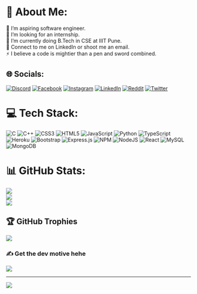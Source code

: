 # 💫 About Me:
🔭 I’m aspiring software engineer.<br>🤝 I’m looking for an internship.<br>🌱 I’m currently doing B.Tech in CSE at IIIT Pune.<br>💬 Connect to me on LinkedIn or shoot me an email.<br>⚡ I believe a code is mightier than a pen and sword combined.


## 🌐 Socials:
[![Discord](https://img.shields.io/badge/Discord-%237289DA.svg?logo=discord&logoColor=white)](htttps://discord.gg/priyansh#3448) [![Facebook](https://img.shields.io/badge/Facebook-%231877F2.svg?logo=Facebook&logoColor=white)](https://facebook.com/priyansh.aryap) [![Instagram](https://img.shields.io/badge/Instagram-%23E4405F.svg?logo=Instagram&logoColor=white)](https://instagram.com/conscious_bucker) [![LinkedIn](https://img.shields.io/badge/LinkedIn-%230077B5.svg?logo=linkedin&logoColor=white)](https://www.linkedin.com/in/priyansh-kumar-296983224/) [![Reddit](https://img.shields.io/badge/Reddit-%23FF4500.svg?logo=Reddit&logoColor=white)](https://reddit.com/user/u/chalaak-billu-69) [![Twitter](https://img.shields.io/badge/Twitter-%231DA1F2.svg?logo=Twitter&logoColor=white)](https://twitter.com/ConsciousBucker) 

# 💻 Tech Stack:
![C](https://img.shields.io/badge/c-%2300599C.svg?style=for-the-badge&logo=c&logoColor=white) ![C++](https://img.shields.io/badge/c++-%2300599C.svg?style=for-the-badge&logo=c%2B%2B&logoColor=white) ![CSS3](https://img.shields.io/badge/css3-%231572B6.svg?style=for-the-badge&logo=css3&logoColor=white) ![HTML5](https://img.shields.io/badge/html5-%23E34F26.svg?style=for-the-badge&logo=html5&logoColor=white) ![JavaScript](https://img.shields.io/badge/javascript-%23323330.svg?style=for-the-badge&logo=javascript&logoColor=%23F7DF1E) ![Python](https://img.shields.io/badge/python-3670A0?style=for-the-badge&logo=python&logoColor=ffdd54) ![TypeScript](https://img.shields.io/badge/typescript-%23007ACC.svg?style=for-the-badge&logo=typescript&logoColor=white) ![Heroku](https://img.shields.io/badge/heroku-%23430098.svg?style=for-the-badge&logo=heroku&logoColor=white) ![Bootstrap](https://img.shields.io/badge/bootstrap-%23563D7C.svg?style=for-the-badge&logo=bootstrap&logoColor=white) ![Express.js](https://img.shields.io/badge/express.js-%23404d59.svg?style=for-the-badge&logo=express&logoColor=%2361DAFB) ![NPM](https://img.shields.io/badge/NPM-%23000000.svg?style=for-the-badge&logo=npm&logoColor=white) ![NodeJS](https://img.shields.io/badge/node.js-6DA55F?style=for-the-badge&logo=node.js&logoColor=white) ![React](https://img.shields.io/badge/react-%2320232a.svg?style=for-the-badge&logo=react&logoColor=%2361DAFB) ![MySQL](https://img.shields.io/badge/mysql-%2300f.svg?style=for-the-badge&logo=mysql&logoColor=white) ![MongoDB](https://img.shields.io/badge/MongoDB-%234ea94b.svg?style=for-the-badge&logo=mongodb&logoColor=white)
# 📊 GitHub Stats:
![](https://github-readme-stats.vercel.app/api?username=priyansh2120&theme=dark&hide_border=false&include_all_commits=false&count_private=false)<br/>
![](https://github-readme-streak-stats.herokuapp.com/?user=priyansh2120&theme=dark&hide_border=false)<br/>
![](https://github-readme-stats.vercel.app/api/top-langs/?username=priyansh2120&theme=dark&hide_border=false&include_all_commits=false&count_private=false&layout=compact)

## 🏆 GitHub Trophies
![](https://github-profile-trophy.vercel.app/?username=priyansh2120&theme=radical&no-frame=false&no-bg=false&margin-w=4)

### ✍️ Get the dev motive hehe
![](https://quotes-github-readme.vercel.app/api?type=horizontal&theme=radical)



---
[![](https://visitcount.itsvg.in/api?id=priyansh2120&icon=0&color=0)](https://visitcount.itsvg.in)

<!-- Proudly created with GPRM ( https://gprm.itsvg.in ) -->
